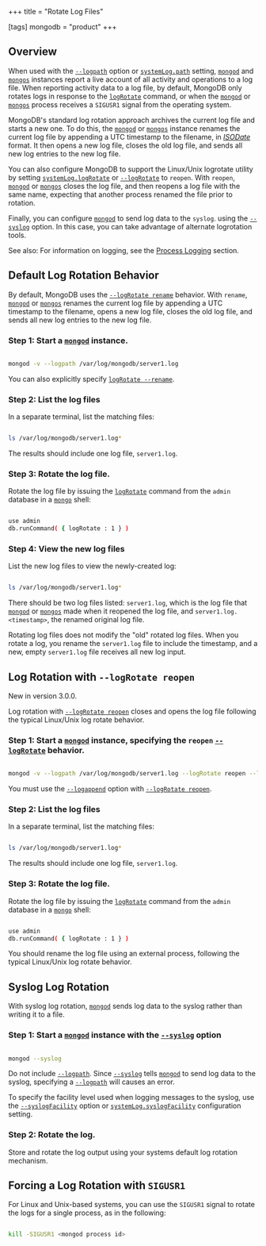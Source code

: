 +++
title = "Rotate Log Files"

[tags]
mongodb = "product"
+++

## Overview

When used with the [``--logpath``](#cmdoption-logpath) option or [``systemLog.path``](#systemLog.path) setting,
[``mongod``](#bin.mongod) and [``mongos``](#bin.mongos) instances report
a live account of all activity and operations to a log file.
When reporting activity data to a log file, by default, MongoDB only rotates logs
in response to the [``logRotate``](#dbcmd.logRotate) command, or when the
[``mongod``](#bin.mongod) or [``mongos``](#bin.mongos) process receives a ``SIGUSR1``
signal from the operating system.

MongoDB's standard log rotation approach archives the current
log file and starts a new one. To do this, the [``mongod``](#bin.mongod) or
[``mongos``](#bin.mongos) instance renames the current log file by appending a
UTC timestamp to the filename, in [*ISODate*](#term-isodate) format. It then
opens a new log file, closes the old log file, and sends all new log
entries to the new log file.

You can also configure MongoDB to support the Linux/Unix
logrotate utility
by setting [``systemLog.logRotate``](#systemLog.logRotate) or
[``--logRotate``](#cmdoption-logrotate) to ``reopen``. With ``reopen``, [``mongod``](#bin.mongod)
or [``mongos``](#bin.mongos) closes the log file, and
then reopens a log file with the same name, expecting that another
process renamed the file prior to rotation.

Finally, you can configure [``mongod``](#bin.mongod) to send log data to the
``syslog``. using the [``--syslog``](#cmdoption-syslog) option. In this case, you can
take advantage of alternate logrotation tools.

See also: For information on logging, see the [Process Logging](#monitoring-standard-loggging) section. 


## Default Log Rotation Behavior

By default, MongoDB uses the
[``--logRotate rename``](#cmdoption-logrotate) behavior.
With ``rename``, [``mongod``](#bin.mongod) or
[``mongos``](#bin.mongos) renames the current log file by appending a UTC
timestamp to the filename, opens a new log file, closes the old log file,
and sends all new log entries to the new log file.


### Step 1: Start a [``mongod``](#bin.mongod) instance.

```sh

mongod -v --logpath /var/log/mongodb/server1.log

```

You can also explicitly specify [``logRotate --rename``](#cmdoption-logrotate).


### Step 2: List the log files

In a separate terminal, list the matching files:

```sh

ls /var/log/mongodb/server1.log*

```

The results should include one log file, ``server1.log``.


### Step 3: Rotate the log file.

Rotate the log file by issuing the [``logRotate``](#dbcmd.logRotate) command
from the ``admin`` database in a [``mongo``](#bin.mongo) shell:

```sh

use admin
db.runCommand( { logRotate : 1 } )

```


### Step 4: View the new log files

List the new log files to view the newly-created log:

```sh

ls /var/log/mongodb/server1.log*

```

There should be two log files listed: ``server1.log``, which is the
log file that [``mongod``](#bin.mongod) or [``mongos``](#bin.mongos) made when it
reopened  the log file, and ``server1.log.<timestamp>``, the renamed
original log file.

Rotating log files does not modify the "old" rotated log files. When
you rotate a log, you rename the ``server1.log`` file to include
the timestamp, and a new, empty ``server1.log`` file receives all
new log input.


## Log Rotation with ``--logRotate reopen``

New in version 3.0.0.

Log rotation with [``--logRotate reopen``](#cmdoption-logrotate) closes and opens
the log file following the typical Linux/Unix log rotate behavior.


### Step 1: Start a [``mongod``](#bin.mongod) instance, specifying the ``reopen`` [``--logRotate``](#cmdoption-logrotate) behavior.

```sh

mongod -v --logpath /var/log/mongodb/server1.log --logRotate reopen --logappend

```

You must use the [``--logappend``](#cmdoption-logappend) option with
[``--logRotate reopen``](#cmdoption-logrotate).


### Step 2: List the log files

In a separate terminal, list the matching files:

```sh

ls /var/log/mongodb/server1.log*

```

The results should include one log file, ``server1.log``.


### Step 3: Rotate the log file.

Rotate the log file by issuing the [``logRotate``](#dbcmd.logRotate) command
from the ``admin`` database in a [``mongo``](#bin.mongo) shell:

```sh

use admin
db.runCommand( { logRotate : 1 } )

```

You should rename the log file using an external process, following
the typical Linux/Unix log rotate behavior.


## Syslog Log Rotation

With syslog log rotation, [``mongod``](#bin.mongod) sends log data to the syslog
rather than writing it to a file.


### Step 1: Start a [``mongod``](#bin.mongod) instance with the [``--syslog``](#cmdoption-syslog) option

```sh

mongod --syslog

```

Do not include [``--logpath``](#cmdoption-logpath). Since [``--syslog``](#cmdoption-syslog) tells
[``mongod``](#bin.mongod) to send log data to the syslog, specifying a
[``--logpath``](#cmdoption-logpath) will causes an error.

To specify the facility level used when logging messages to the syslog,
use the [``--syslogFacility``](#cmdoption-syslogfacility) option or
[``systemLog.syslogFacility``](#systemLog.syslogFacility) configuration setting.


### Step 2: Rotate the log.

Store and rotate the log output using your systems default log
rotation mechanism.


## Forcing a Log Rotation with ``SIGUSR1``

For Linux and Unix-based systems, you can use the ``SIGUSR1`` signal
to rotate the logs for a single process, as in the following:

```sh

kill -SIGUSR1 <mongod process id>

```
